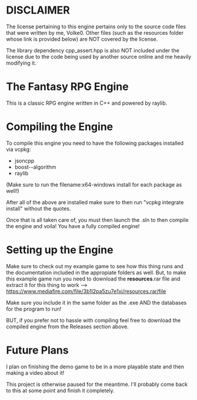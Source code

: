 # DISCLAIMER
The license pertaining to this engine pertains only to the source code files that were written by me, Volke0. Other files (such as the resources folder whose link is provided below) are NOT covered by the license.

The library dependency cpp_assert.hpp is also NOT included under the license due to the code being used by another source online and me heavily modifying it.

# The Fantasy RPG Engine
This is a classic RPG engine written in C++ and powered by raylib.

# Compiling the Engine
To compile this engine you need to have the following packages installed via vcpkg:
- jsoncpp
- boost--algorithm
- raylib

(Make sure to run the filename:x64-windows install for each package as well!)

After all of the above are installed make sure to then run "vcpkg integrate install" without the quotes.

Once that is all taken care of, you must then launch the .sln to then compile the engine and voila! You have a fully compiled engine!

# Setting up the Engine
Make sure to check out my example game to see how this thing runs and the documentation included in the appropiate folders as well.
But, to make this example game run you need to download the **resources**.rar file and extract it for this thing to work --> https://www.mediafire.com/file/3b1l2pa5zu7e1xi/resources.rar/file

Make sure you include it in the same folder as the .exe AND the databases for the program to run!

BUT, if you prefer not to hassle with compiling feel free to download the compiled engine from the Releases section above.

# Future Plans
I plan on finishing the demo game to be in a more playable state and then making a video about it!

This project is otherwise paused for the meantime. I'll probably come back to this at some point and finish it completely.

